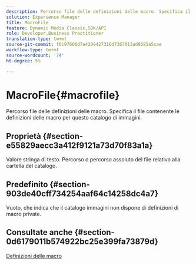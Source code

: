 ```yaml
---
description: Percorso file delle definizioni delle macro. Specifica il file contenente le definizioni delle macro per questo catalogo di immagini.
solution: Experience Manager
title: MacroFile
feature: Dynamic Media Classic,SDK/API
role: Developer,Business Practitioner
translation-type: tm+mt
source-git-commit: f6c97606d7a4209427316d7367013ad9585a5cae
workflow-type: tm+mt
source-wordcount: '74'
ht-degree: 5%

---
```



# MacroFile{#macrofile}

Percorso file delle definizioni delle macro. Specifica il file contenente le definizioni delle macro per questo catalogo di immagini.

## Proprietà {#section-e55829aecc3a412f9121a73d70f83a1a}

Valore stringa di testo. Percorso o percorso assoluto del file relativo alla cartella del catalogo.

## Predefinito {#section-903de40cff734254aaf64c14258dc4a7}

Vuoto, che indica che il catalogo immagini non dispone di definizioni di macro private.

## Consultate anche {#section-0d6179011b574922bc25e399fa73879d}

[Definizioni delle macro](../../../../../is-api/image-catalog/image-serving-api-ref/c-image-catalog-reference/c-macro-definition-reference/c-macro-definition-reference.md#concept-5ec73f7636c1496fba1e94094e694e79)
